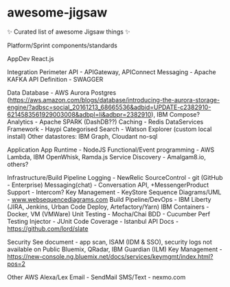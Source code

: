 # awesome-jigsaw
:sparkles: Curated list of awesome Jigsaw things :sparkles:

Platform/Sprint components/standards

AppDev
React.js

Integration
Perimeter API - APIGateway, APIConnect
Messaging - Apache KAFKA
API Definition - SWAGGER

Data
Database - AWS Aurora Postgres (https://aws.amazon.com/blogs/database/introducing-the-aurora-storage-engine/?adbsc=social_20161213_68665536&adbid=UPDATE-c2382910-6214583561929003008&adbpl=li&adbpr=2382910), IBM Compose?
Analytics - Apache SPARK (DashDB??)
Caching - Redis
DataServices Framework - Haypi
Categorised Search - Watson Explorer (custom local install)
Other datastores: IBM Graph, Cloudant no-sql

Application
App Runtime - NodeJS
Functional/Event programming - AWS Lambda, IBM OpenWhisk, Ramda.js
Service Discovery - Amalgam8.io, others?

Infrastructure/Build Pipeline
Logging - NewRelic
SourceControl - git (GitHub - Enterprise)
Messaging(chat) - Conversation API, +MessengerProduct
Support - Intercom?
Key Management - KeyStore
Sequence Diagrams/UML - www.websequencediagrams.com
Build Pipeline/DevOps - IBM Liberty (JIRA, Jenkins, Urban Code Deploy, Artefactory/Yarn)
IBM Containers - Docker, VM (VMWare)
Unit Testing - Mocha/Chai
BDD - Cucumber
Perf Testing Injector - JUnit
Code Coverage - Istanbul
API Docs - https://github.com/lord/slate


Security
See document - app scan, ISAM (IDM & SSO), security logs not available on Public Bluemix, QRadar, IBM Guardian (ILM)
Key Management -  https://new-console.ng.bluemix.net/docs/services/keymgmt/index.html?pos=2

Other
AWS Alexa/Lex
Email - SendMail
SMS/Text - nexmo.com
